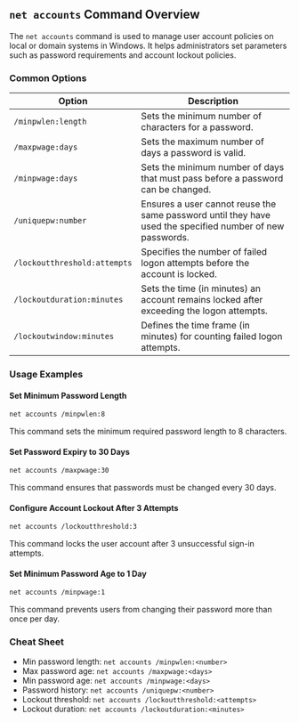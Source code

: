 ## `net accounts` Command Overview

The `net accounts` command is used to manage user account policies on local or domain systems in Windows. It helps administrators set parameters such as password requirements and account lockout policies.

### Common Options

| Option                   | Description                                                                 |
|--------------------------|-----------------------------------------------------------------------------|
| `/minpwlen:length`       | Sets the minimum number of characters for a password.                       |
| `/maxpwage:days`         | Sets the maximum number of days a password is valid.                        |
| `/minpwage:days`         | Sets the minimum number of days that must pass before a password can be changed. |
| `/uniquepw:number`       | Ensures a user cannot reuse the same password until they have used the specified number of new passwords. |
| `/lockoutthreshold:attempts` | Specifies the number of failed logon attempts before the account is locked. |
| `/lockoutduration:minutes` | Sets the time (in minutes) an account remains locked after exceeding the logon attempts. |
| `/lockoutwindow:minutes` | Defines the time frame (in minutes) for counting failed logon attempts.     |

### Usage Examples

#### Set Minimum Password Length

```bash
net accounts /minpwlen:8
```

This command sets the minimum required password length to 8 characters.

#### Set Password Expiry to 30 Days

```bash
net accounts /maxpwage:30
```

This command ensures that passwords must be changed every 30 days.

#### Configure Account Lockout After 3 Attempts

```bash
net accounts /lockoutthreshold:3
```

This command locks the user account after 3 unsuccessful sign-in attempts.

#### Set Minimum Password Age to 1 Day

```bash
net accounts /minpwage:1
```

This command prevents users from changing their password more than once per day.

### Cheat Sheet

- Min password length: `net accounts /minpwlen:<number>`
- Max password age: `net accounts /maxpwage:<days>`
- Min password age: `net accounts /minpwage:<days>`
- Password history: `net accounts /uniquepw:<number>`
- Lockout threshold: `net accounts /lockoutthreshold:<attempts>`
- Lockout duration: `net accounts /lockoutduration:<minutes>`
